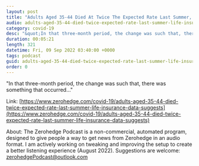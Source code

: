 ```yaml
---
layout: post
title: "Adults Aged 35-44 Died At Twice The Expected Rate Last Summer, Life Insurance Data Suggests"
audio: adults-aged-35-44-died-twice-expected-rate-last-summer-life-insurance-data-suggests-0
category: covid-19
desc: "&quot;In that three-month period, the change was such that, there was something that occurred...&quot;"
duration: 00:05:21
length: 321
datetime: Fri, 09 Sep 2022 03:40:00 +0000
tags: podcast
guid: adults-aged-35-44-died-twice-expected-rate-last-summer-life-insurance-data-suggests-0
order: 0
---
```

&quot;In that three-month period, the change was such that, there was something that occurred...&quot;

Link: [https://www.zerohedge.com/covid-19/adults-aged-35-44-died-twice-expected-rate-last-summer-life-insurance-data-suggests](https://www.zerohedge.com/covid-19/adults-aged-35-44-died-twice-expected-rate-last-summer-life-insurance-data-suggests)

About: The Zerohedge Podcast is a non-commercial, automated program, designed to give people a way to get news from Zerohedge in an audio format.  I am actively working on tweaking and improving the setup to create a better listening experience (August 2022).  Suggestions are welcome: [zerohedgePodcast@outlook.com](mailto:zerohedgePodcast@outlook.com)